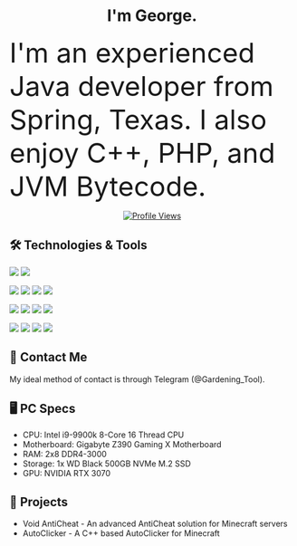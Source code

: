 <!-- Credits to Gowixx and kkrypt0nn for the readme -->

<h1 align="center">I'm George.</h1>
<p align="left"><font size="+24">I'm an experienced Java developer from Spring, Texas. I also enjoy C++, PHP, and JVM Bytecode.</font></p>
<a href="https://github.com/GardeningTool">
  <p align="center">
    <img src="https://komarev.com/ghpvc/?username=GardeningTool" alt="Profile Views">
  </p>
</a>

## 🛠️ Technologies & Tools
![](https://img.shields.io/badge/OS-Windows-informational?style=for-the-badge&logo=windows&logoColor=white&color=9c84ef)
![](https://img.shields.io/badge/OS-Linux-informational?style=for-the-badge&logo=linux&logoColor=white&color=9c84ef)

![](https://img.shields.io/badge/Editor-IntelliJ_IDEA-informational?style=for-the-badge&logo=intellij-idea&logoColor=white&color=9c84ef)
![](https://img.shields.io/badge/Editor-PhpStorm-informational?style=for-the-badge&logo=phpstorm&logoColor=white&color=9c84ef)
![](https://img.shields.io/badge/Editor-PyCharm-informational?style=for-the-badge&logo=pycharm&logoColor=white&color=9c84ef)
![](https://img.shields.io/badge/Editor-CLion-informational?style=for-the-badge&logo=clion&logoColor=white&color=9c84ef)

![](https://img.shields.io/badge/Language-Java-informational?style=for-the-badge&logo=java&logoColor=white&color=9c84ef)
![](https://img.shields.io/badge/Language-C++-informational?style=for-the-badge&logo=c++&logoColor=white&color=9c84ef)
![](https://img.shields.io/badge/Language-PHP-informational?style=for-the-badge&logo=php&logoColor=white&color=9c84ef)
![](https://img.shields.io/badge/Language-Python-informational?style=for-the-badge&logo=python&logoColor=white&color=9c84ef)

![](https://img.shields.io/badge/Technologies-Maven-informational?style=for-the-badge&logo=maven&logoColor=white&color=9c84ef)
![](https://img.shields.io/badge/Technologies-Git-informational?style=for-the-badge&logo=git&logoColor=white&color=9c84ef)
![](https://img.shields.io/badge/Technologies-MySQL-informational?style=for-the-badge&logo=mysql&logoColor=white&color=9c84ef)
![](https://img.shields.io/badge/Technologies-Redis-informational?style=for-the-badge&logo=redis&logoColor=white&color=9c84ef)

## 💬 Contact Me

My ideal method of contact is through Telegram (@Gardening_Tool).

## 🖥️ PC Specs

- CPU: Intel i9-9900k 8-Core 16 Thread CPU
- Motherboard: Gigabyte Z390 Gaming X Motherboard
- RAM: 2x8 DDR4-3000
- Storage: 1x WD Black 500GB NVMe M.2 SSD
- GPU: NVIDIA RTX 3070

## 🚧 Projects

- Void AntiCheat - An advanced AntiCheat solution for Minecraft servers
- AutoClicker - A C++ based AutoClicker for Minecraft
